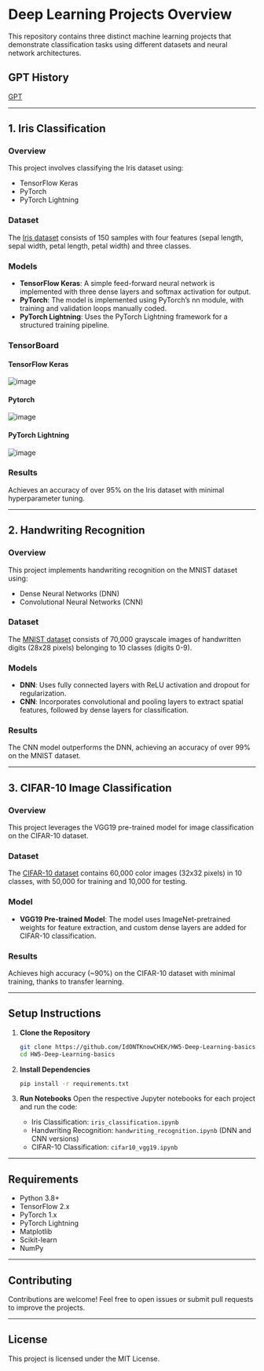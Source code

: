 

# **Deep Learning Projects Overview**

This repository contains three distinct machine learning projects that demonstrate classification tasks using different datasets and neural network architectures.

## GPT History
[GPT](https://chatgpt.com/share/6766fd07-61cc-800c-899e-8e320e5ff838)

---

## **1. Iris Classification**

### **Overview**
This project involves classifying the Iris dataset using:
- TensorFlow Keras
- PyTorch
- PyTorch Lightning

### **Dataset**
The [Iris dataset](https://archive.ics.uci.edu/ml/datasets/iris) consists of 150 samples with four features (sepal length, sepal width, petal length, petal width) and three classes.

### **Models**
- **TensorFlow Keras**: A simple feed-forward neural network is implemented with three dense layers and softmax activation for output.
- **PyTorch**: The model is implemented using PyTorch’s nn module, with training and validation loops manually coded.
- **PyTorch Lightning**: Uses the PyTorch Lightning framework for a structured training pipeline.

### TensorBoard
#### TensorFlow Keras
![image](https://github.com/user-attachments/assets/62c51002-e153-4ffb-92e5-3f514c13ccda)
#### Pytorch
![image](https://github.com/user-attachments/assets/8a93c171-457d-49a6-a711-859f53806bf3)

#### PyTorch Lightning
![image](https://github.com/user-attachments/assets/fc9a1bce-4ec0-44f6-874c-b7b4a4ae2f88)


### **Results**
Achieves an accuracy of over 95% on the Iris dataset with minimal hyperparameter tuning.

---

## **2. Handwriting Recognition**

### **Overview**
This project implements handwriting recognition on the MNIST dataset using:
- Dense Neural Networks (DNN)
- Convolutional Neural Networks (CNN)

### **Dataset**
The [MNIST dataset](http://yann.lecun.com/exdb/mnist/) consists of 70,000 grayscale images of handwritten digits (28x28 pixels) belonging to 10 classes (digits 0-9).

### **Models**
- **DNN**: Uses fully connected layers with ReLU activation and dropout for regularization.
- **CNN**: Incorporates convolutional and pooling layers to extract spatial features, followed by dense layers for classification.

### **Results**
The CNN model outperforms the DNN, achieving an accuracy of over 99% on the MNIST dataset.

---

## **3. CIFAR-10 Image Classification**

### **Overview**
This project leverages the VGG19 pre-trained model for image classification on the CIFAR-10 dataset.

### **Dataset**
The [CIFAR-10 dataset](https://www.cs.toronto.edu/~kriz/cifar.html) contains 60,000 color images (32x32 pixels) in 10 classes, with 50,000 for training and 10,000 for testing.

### **Model**
- **VGG19 Pre-trained Model**: The model uses ImageNet-pretrained weights for feature extraction, and custom dense layers are added for CIFAR-10 classification.

### **Results**
Achieves high accuracy (~90%) on the CIFAR-10 dataset with minimal training, thanks to transfer learning.

---

## **Setup Instructions**

1. **Clone the Repository**
   ```bash
   git clone https://github.com/IdONTKnowCHEK/HW5-Deep-Learning-basics
   cd HW5-Deep-Learning-basics
   ```

2. **Install Dependencies**
   ```bash
   pip install -r requirements.txt
   ```

3. **Run Notebooks**
   Open the respective Jupyter notebooks for each project and run the code:
   - Iris Classification: `iris_classification.ipynb`
   - Handwriting Recognition: `handwriting_recognition.ipynb` (DNN and CNN versions)
   - CIFAR-10 Classification: `cifar10_vgg19.ipynb`

---

## **Requirements**
- Python 3.8+
- TensorFlow 2.x
- PyTorch 1.x
- PyTorch Lightning
- Matplotlib
- Scikit-learn
- NumPy

---

## **Contributing**
Contributions are welcome! Feel free to open issues or submit pull requests to improve the projects.

---

## **License**
This project is licensed under the MIT License.
